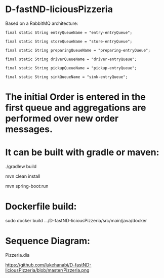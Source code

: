 # D-fastND-liciousPizzeria

Based on a RabbitMQ architecture:

    final static String entryQueueName = "entry-entryQueue";

    final static String storeQueueName = "store-entryQueue";

    final static String preparingQueueName = "preparing-entryQueue";

    final static String driverQueueName = "driver-entryQueue";

    final static String pickupQueueName = "pickup-entryQueue";

    final static String sinkQueueName = "sink-entryQueue";
    
# The initial Order is entered in the first queue and aggregations are performed over new order messages.

# It can be built with gradle or maven:

./gradlew build

mvn clean install

mvn spring-boot:run

# Dockerfile build:

sudo docker build .../D-fastND-liciousPizzeria/src/main/java/docker

# Sequence Diagram:

Pizzeria.dia

https://github.com/lukehanabi/D-fastND-liciousPizzeria/blob/master/Pizzeria.png

